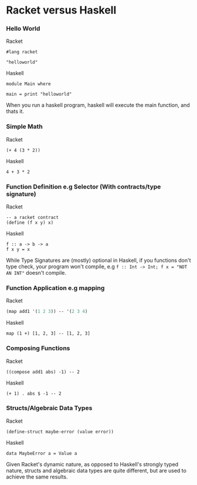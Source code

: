 # Racket versus Haskell

### Hello World
Racket
```racket
#lang racket

"helloworld"
```
Haskell
```
module Main where

main = print "helloworld"
```
When you run a haskell program, haskell will execute the main function, and
thats it.

### Simple Math
Racket
```racket
(+ 4 (3 * 2))
```
Haskell
```
4 + 3 * 2
```

### Function Definition e.g Selector (With contracts/type signature)

Racket
```racket
-- a racket contract
(define (f x y) x)
```
Haskell
```
f :: a -> b -> a
f x y = x
```
While Type Signatures are (mostly) optional in Haskell, if you functions don't
type check, your program won't compile, e.g `f :: Int -> Int; f x = "NOT AN INT"` doesn't compile.
### Function Application e.g mapping

Racket
```scheme
(map add1 '(1 2 3)) -- '(2 3 4)
```
Haskell
```
map (1 +) [1, 2, 3] -- [1, 2, 3]
```

### Composing Functions

Racket
```racket
((compose add1 abs) -1) -- 2
```
Haskell
```
(+ 1) . abs $ -1 -- 2
```

### Structs/Algebraic Data Types

Racket
```racket
(define-struct maybe-error (value error))
```

Haskell
```
data MaybeError a = Value a
```
Given Racket's dynamic nature, as opposed to Haskell's strongly typed nature,
structs and algebraic data types are quite different, but are used to achieve
the same results.
